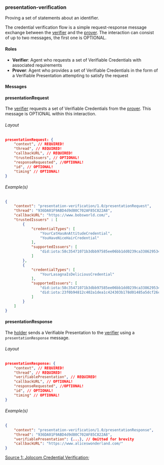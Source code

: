 ### presentation-verification

Proving a set of statements about an identifier.

The credential verification flow is a simple request-response message exchange between the <u>verifier</u> and the <u>prover</u>. The interaction can consist of up to two messages, the first one is OPTIONAL.

#### Roles
- **Verifier**: Agent who requests a set of Verifiable Credentials with associated requirements
- **Prover**: Agent who provides a set of Verifiable Credentials in the form of a Verifiable Presentation attempting to satisfy the request

#### Messages

#### presentationRequest
The <u>verifier</u> requests a set of Verifiable Credentials from the <u>prover</u>. This message is OPTIONAL within this interaction.

###### Layout

```JSON
presentationRequest: {
    "context", // REQUIRED!
    "thread", // REQUIRED!
    "callbackURL", // REQUIRED!
    "trustedIssuers", // OPTIONAL!
    "responseRequested", //OPTIONAL!
    "id", // OPTIONAL!
    "timing" // OPTIONAL!
}
```

###### Example(s)

```JSON
{
    "context": "presentation-verification/1.0/presentationRequest",
    "thread": "936DA01F9ABD4d9d80C702AF85C822A8",
    "callbackURL": "https://www.bobsworld.com/",
    "trustedIssuers" : [
        {
            "credentialTypes": [
                "YourCatHasAnAttitudeCredential",
                "YouHaveNiceHairCredential"
            ],
            "supportedIssuers": [
                "did:iota:58c35471071b3dbb97585ee06bb1dd0239ca338629534296cfbb2db6bc857e21"
            ]
        },
        {
            "credentialTypes": [
                "YourLasagnaIsDeliciousCredential"
            ],
            "supportedIssuers": [
                "did:iota:58c35471071b3dbb97585ee06bb1dd0239ca338629534296cfbb2db6bc857e21",
                "did:iota:23f0b94812c402a1dea1c424303b178d01485a5dcf26cf977333f3b629bd90ec"
            ]
        }
    ]
}
```

#### presentationResponse
The <u>holder</u> sends a Verifiable Presentation to the <u>verifier</u> using a `presentationResponse` message.

###### Layout

```JSON
presentationResponse: {
    "context", // REQUIRED!
    "thread", // REQUIRED!
    "verifiablePresentation", // REQUIRED!
    "callbackURL", // OPTIONAL!
    "responseRequested", //OPTIONAL!
    "id", // OPTIONAL!
    "timing" // OPTIONAL!
}
```

###### Example(s)

```JSON
{
    "context": "presentation-verification/1.0/presentationResponse",
    "thread": "936DA01F9ABD4d9d80C702AF85C822A8",
    "verifiablePresentation": {...}, // Omitted for brevity
    "callbackURL": "https://www.aliceswonderland.com/"
}
```

[Source 1: Jolocom Credential Verification](https://jolocom.github.io/jolocom-sdk/1.0.0/guides/interaction_flows/#credential-verification);